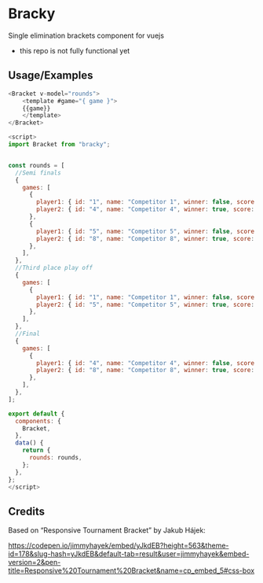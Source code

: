 
# Bracky

Single elimination brackets component for vuejs 


- this repo is not fully functional yet





## Usage/Examples

```javascript
<Bracket v-model="rounds">
    <template #game="{ game }">
    {{game}}
    </template>
</Bracket>
```

```javascript
<script>
import Bracket from "bracky";


const rounds = [
  //Semi finals
  {
    games: [
      {
        player1: { id: "1", name: "Competitor 1", winner: false, score: 2 },
        player2: { id: "4", name: "Competitor 4", winner: true, score: 2 },
      },
      {
        player1: { id: "5", name: "Competitor 5", winner: false, score: 2 },
        player2: { id: "8", name: "Competitor 8", winner: true, score: 2 },
      },
    ],
  },
  //Third place play off
  {
    games: [
      {
        player1: { id: "1", name: "Competitor 1", winner: false, score: 2 },
        player2: { id: "5", name: "Competitor 5", winner: true, score: 2 },
      },
    ],
  },
  //Final
  {
    games: [
      {
        player1: { id: "4", name: "Competitor 4", winner: false, score: 2 },
        player2: { id: "8", name: "Competitor 8", winner: true, score: 2 },
      },
    ],
  },
];

export default {
  components: {
    Bracket,
  },
  data() {
    return {
      rounds: rounds,
    };
  },
};
</script>
```




## Credits
Based on “Responsive Tournament Bracket” by Jakub Hájek:

https://codepen.io/jimmyhayek/embed/yJkdEB?height=563&theme-id=178&slug-hash=yJkdEB&default-tab=result&user=jimmyhayek&embed-version=2&pen-title=Responsive%20Tournament%20Bracket&name=cp_embed_5#css-box